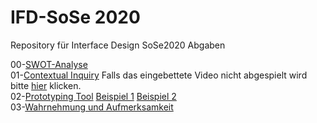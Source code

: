# IFD-SoSe 2020

Repository für Interface Design SoSe2020 Abgaben

00-[SWOT-Analyse](https://webuser.hs-furtwangen.de/~raschpic/IFD/SWOT-IFD-01.png)<br>
01-[Contextual Inquiry](https://webuser.hs-furtwangen.de/~raschpic/IFD/01/Contextual%20Inquiry.pdf) Falls das eingebettete Video nicht abgespielt wird bitte [hier](https://webuser.hs-furtwangen.de/~raschpic/IFD/01/Ohne%20Titel.mov) klicken.<br>
02-[Prototyping Tool](https://webuser.hs-furtwangen.de/~raschpic/IFD/02/UXPin%20Vorstellung%202.pdf) [Beispiel 1](https://webuser.hs-furtwangen.de/~raschpic/IFD/02/IFD_UXpin_Example.mov) [Beispiel 2](https://webuser.hs-furtwangen.de/~raschpic/IFD/02/IFD_UXpin_Example2.mov)<br>
03-[Wahrnehmung und Aufmerksamkeit](https://preview.uxpin.com/465e30bc25da167dc049b4e9f582aabb81f454d1#/pages/128838822)
